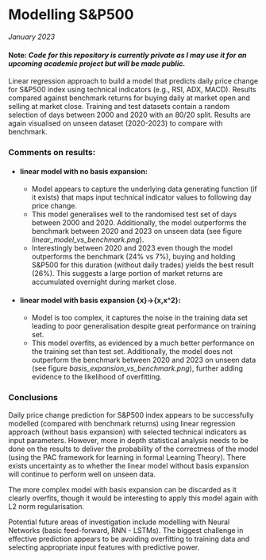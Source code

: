 # Modelling S&P500
_January 2023_
#### Note: _Code for this repository is currently private as I may use it for an upcoming academic project but will be made public._

Linear regression approach to build a model that predicts daily price change for S&P500 index using technical indicators (e.g., RSI, ADX, MACD). Results compared against benchmark returns for buying daily at market open and selling at market close. Training and test datasets contain a random selection of days between 2000 and 2020 with an 80/20 split. Results are again visualised on unseen dataset (2020-2023) to compare with benchmark.

### Comments on results:
- #### linear model with no basis expansion:
  - Model appears to capture the underlying data generating function (if it exists) that maps input technical indicator values to following day price change.
  - This model generalises well to the randomised test set of days between 2000 and 2020. Additionally, the model outperforms the benchmark between 2020 and 2023 on unseen data (see figure _linear_model_vs_benchmark.png_).
  - Interestingly between 2020 and 2023 even though the model outperforms the benchmark (24% vs 7%), buying and holding S&P500 for this duration (without daily trades) yields the best result (26%). This suggests a large portion of market returns are accumulated overnight during market close.
- #### linear model with basis expansion {x}->{x,x^2}:
  - Model is too complex, it captures the noise in the training data set leading to poor generalisation despite great performance on training set.
  - This model overfits, as evidenced by a much better performance on the training set than test set. Additionally, the model does not outperform the benchmark between 2020 and 2023 on unseen data (see figure _basis_expansion_vs_benchmark.png_), further adding evidence to the likelihood of overfitting.

### Conclusions
Daily price change prediction for S&P500 index appears to be successfully modelled (compared with benchmark returns) using linear regression approach (without basis expansion) with selected technical indicators as input parameters. However, more in depth statistical analysis needs to be done on the results to deliver the probability of the correctness of the model (using the PAC framework for learning in formal Learning Theory). There exists uncertainty as to whether the linear model without basis expansion will continue to perform well on unseen data.

The more complex model with basis expansion can be discarded as it clearly overfits, though it would be interesting to apply this model again with L2 norm regularisation.

Potential future areas of investigation include modelling with Neural Networks (basic feed-forward, RNN - LSTMs). The biggest challenge in effective prediction appears to be avoiding overfitting to training data and selecting appropriate input features with predictive power.
